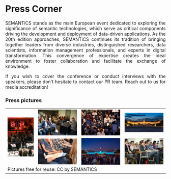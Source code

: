 # Press Corner
<p style="text-align: justify !important;"> SEMANTiCS stands as the main European event dedicated to exploring the significance of semantic technologies, which serve as critical components driving the development and deployment of data-driven applications. As the 20th edition approaches, SEMANTiCS continues its tradition of bringing together leaders from diverse industries, distinguished researchers, data scientists, information management professionals, and experts in digital transformation. This convergence of expertise creates the ideal environment to foster collaboration and facilitate the exchange of knowledge. 
</p>
<p style="text-align: justify !important;"> 
If you wish to cover the conference or conduct interviews with the speakers, please don't hesitate to contact our PR team. Reach out to us for media accreditation!
</p>

### Press pictures

<table>
<col class="col0">
<col class="col1">
<col class="col2">
<col class="col3">
<tbody>
    <tr>
      <td rowspan="2"><img src="../img/press/p7.jpeg"></td>
      <td><img src="../img/press/p1.jpeg"></td>
      <td><img src="../img/press/p2.jpeg"></td>
      <td><img src="../img/press/p3.jpeg"></td>
    </tr>
    <tr>
      <td><img src="../img/press/p5.jpeg"></td>
      <td><img src="../img/press/p6.jpeg"></td>
      <td><img src="../img/press/p8.jpeg"></td>
    </tr>
    <tr>
      <td colspan="4" style="padding-top: 0px; text-align: left">Pictures free for reuse: CC by SEMANTICS</td>
    </tr>
</tbody>
</table>
<br>
